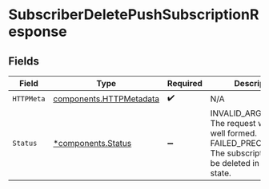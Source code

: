 # SubscriberDeletePushSubscriptionResponse


## Fields

| Field                                                                                                                            | Type                                                                                                                             | Required                                                                                                                         | Description                                                                                                                      |
| -------------------------------------------------------------------------------------------------------------------------------- | -------------------------------------------------------------------------------------------------------------------------------- | -------------------------------------------------------------------------------------------------------------------------------- | -------------------------------------------------------------------------------------------------------------------------------- |
| `HTTPMeta`                                                                                                                       | [components.HTTPMetadata](../../models/components/httpmetadata.md)                                                               | :heavy_check_mark:                                                                                                               | N/A                                                                                                                              |
| `Status`                                                                                                                         | [*components.Status](../../models/components/status.md)                                                                          | :heavy_minus_sign:                                                                                                               | INVALID_ARGUMENT: The request was not well formed.<br/>FAILED_PRECONDITION: The subscription cannot be deleted in its current state. |